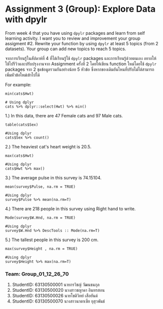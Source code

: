 # Assignment 3 (Group): Explore Data with dpylr

From week 4 that you have using `dpylr` packages and learn from self learning activity. I want you to review and improvement your group assigment #2. Rewrite your function by using `dpylr` at least 5 topics (from 2 datasets). Your group can add new topics to reach 5 topics.

จากการเรียนรู้ในสัปดาห์ที่ 4 ที่ได้เรียนรู้ใช้ `dpylr` packages และการเรียนรู้ด้วยตนเอง อยากให้ใช้ไปรีวิวและปรับปรุงงานจาก Assignment ครั้งที่ 2 โดยให้เขียน function ใหม่โดยใช้ `dpylr` packages จาก 2 ชุดข้อมูลรวมกันอย่างน้อย 5 หัวข้อ ซึ่งหากของเดิมอันไหนที่ปรับไม่ได้สามารถเพิ่มหัวข้อใหม่เข้าไปได้

For example:

```
min(cats$Hwt)

# Using dplyr
cats %>% dplyr::select(Hwt) %>% min()
```


1.) In this data, there are 47 Female cats and 97 Male cats.
```{R}
table(cats$Sex)

#Using dplyr
cats$Sex %>% count()
```

2.) The heaviest cat's heart weight is 20.5.
```{R}
max(cats$Hwt)

#Using dplyr
cats$Hwt %>% max()
```

3.) The average pulse in this survey is 74.15104.
```{R}
mean(survey$Pulse, na.rm = TRUE)

#Using dplyr
survey$Pulse %>% mean(na.rm=T)
```

4.) There are 218 people in this survey using Right hand to write.
```{R}
Mode(survey$W.Hnd, na.rm = TRUE)

#Using dplyr
survey$W.Hnd %>% DescTools :: Mode(na.rm=T)
```

5.) The tallest people in this survey is 200 cm.
```{R}
max(survey$Height , na.rm = TRUE)

#Using dplyr
survey$Height %>% max(na.rm=T)
```

### Team: Group_01_12_26_70
1. StudentID: 63130500001 นายกรวิชญ์      วัฒนธนกุล 
2. StudentID: 63130500020 นางสาวชญาดา   อินทรสอน 
3. StudentID: 63130500026 นายโชติวิทย์     เสือยันต์  
4. StudentID: 63130500070 นางสาวนาตาเซีย ยุสุวพันธ์  
